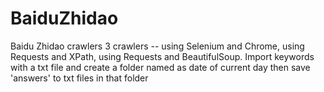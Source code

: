 # BaiduZhidao
Baidu Zhidao crawlers
3 crawlers -- using Selenium and Chrome, using Requests and XPath, using Requests and BeautifulSoup.
Import keywords with a txt file and create a folder named as date of current day then save 'answers' to txt files in that folder
